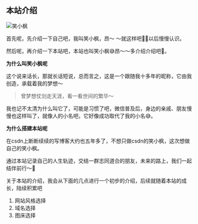 ## 本站介绍

![笑小枫](http://file.xiaoxiaofeng.site/xiaoxiaofeng/catalogue/xiaoxiaofeng.jpg)

首先呢，先介绍一下自己吧，我叫笑小枫，昂～ ～就这样吧🙈🙈以后慢慢认识。

然后呢，再介绍一下本站吧，本站也叫笑小枫😅昂～～多介绍介绍吧😬。

**为什么叫笑小枫呢**

这个说来话长，那就长话短说，总而言之，这是一个跟随我十多年的昵称，它由我创造，承载着我的梦想～

> 曾梦想仗剑走天涯，看一看世间的繁华～

我也记不太清为什么叫它了，可能是习惯了吧，微信普及后，身边的亲戚、朋友慢慢也这样叫了，就像人的小名吧，它好像成功取代了我的小名😅。

**为什么搭建本站呢**

在csdn上断断续续的写博客大约也五年多了，不想只做csdn的笑小枫，这次想做自己的笑小枫。

通过本站记录自己的人生轨迹，交结一群志同道合的朋友，未来的路上，我们一起结伴前行～🎉

关于本站的介绍，我会从下面的几点进行一个初步的介绍，后续就随着本站的成长，陆续积累吧

1. 网站风格选择
2. 域名选择
3. 图床选择

